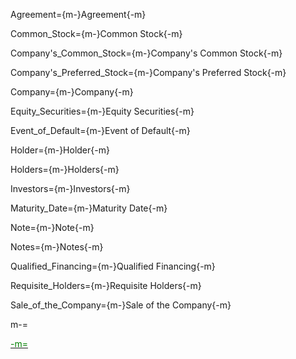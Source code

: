 
Agreement={m-}Agreement{-m}

Common_Stock={m-}Common Stock{-m}

Company's_Common_Stock={m-}Company's Common Stock{-m}

Company's_Preferred_Stock={m-}Company's Preferred Stock{-m}

Company={m-}Company{-m}

Equity_Securities={m-}Equity Securities{-m}

Event_of_Default={m-}Event of Default{-m}

Holder={m-}Holder{-m}

Holders={m-}Holders{-m}

Investors={m-}Investors{-m}

Maturity_Date={m-}Maturity Date{-m}

Note={m-}Note{-m}

Notes={m-}Notes{-m}

Qualified_Financing={m-}Qualified Financing{-m}

Requisite_Holders={m-}Requisite Holders{-m}

Sale_of_the_Company={m-}Sale of the Company{-m}


m-=<a href="https://github.com/CommonAccord/Org/edit/master/Doc/Boehmig/techstars-note/defined-terms.md"><font color="green">

-m=</font></a>
